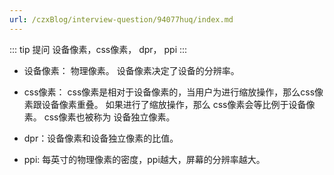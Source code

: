 ```yaml
---
url: /czxBlog/interview-question/94077huq/index.md
---
```

::: tip 提问
设备像素，css像素， dpr， ppi
:::

* 设备像素： 物理像素。 设备像素决定了设备的分辨率。

* css像素： css像素是相对于设备像素的，当用户为进行缩放操作，那么css像素跟设备像素重叠。
  如果进行了缩放操作，那么 css像素会等比例于设备像素。
  css像素也被称为 设备独立像素。

* dpr：设备像素和设备独立像素的比值。

* ppi: 每英寸的物理像素的密度，ppi越大，屏幕的分辨率越大。

